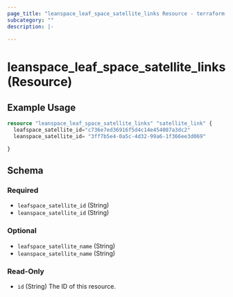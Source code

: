 ```yaml
---
page_title: "leanspace_leaf_space_satellite_links Resource - terraform-provider-leanspace"
subcategory: ""
description: |-
  
---
```


# leanspace_leaf_space_satellite_links (Resource)



## Example Usage

```terraform
resource "leanspace_leaf_space_satellite_links" "satellite_link" {
  leafspace_satellite_id="c736e7ed36916f5d4c14e454087a3dc2"
  leanspace_satellite_id= "3ff7b5e4-0a5c-4d32-99a6-1f366ee3d069"

}
```

<!-- schema generated by tfplugindocs -->
## Schema

### Required

- `leafspace_satellite_id` (String)
- `leanspace_satellite_id` (String)

### Optional

- `leafspace_satellite_name` (String)
- `leanspace_satellite_name` (String)

### Read-Only

- `id` (String) The ID of this resource.
